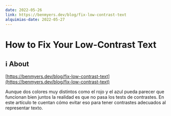 ```yaml
---
date: 2022-05-26
link: https://benmyers.dev/blog/fix-low-contrast-text
alquimias-date: 2022-05-27
---
```


# How to Fix Your Low-Contrast Text

## ℹ️ About

[https://benmyers.dev/blog/fix-low-contrast-text](https://benmyers.dev/blog/fix-low-contrast-text)

Aunque dos colores muy distintos como el rojo y el azul pueda parecer que funcionan bien juntos la realidad es que no pasa los tests de contrastes. En este artículo te cuentan cómo evitar eso para tener contrastes adecuados al representar texto.


